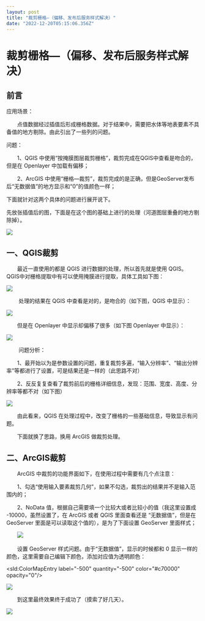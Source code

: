 ```yaml
---
layout: post
title: "裁剪栅格—（偏移、发布后服务样式解决）"
date: "2022-12-20T05:15:06.356Z"
---
```

裁剪栅格—（偏移、发布后服务样式解决）
===================

前言
--

应用场景：

　　点值数据经过插值后形成栅格数据。对于结果中，需要把水体等地表要素不具备值的地方剔除。由此引出了一些列的问题。

问题：

　　1、QGIS 中使用“按掩膜图层裁剪栅格”，裁剪完成在QGIS中查看是吻合的，但是在 Openlayer 中加载有偏移；

　　2、ArcGIS 中使用“栅格—裁剪”，裁剪完成的是正确，但是GeoServer发布后“无数据值”的地方显示和“0”的值颜色一样；

下面就针对这两个具体的问题进行展开说下。

先放张插值后的图，下面是在这个图的基础上进行的处理（河道图层重叠的地方剔除掉）。

![](https://img2023.cnblogs.com/blog/592961/202212/592961-20221220094128228-446886124.png)

一、QGIS裁剪
--------

　　最近一直使用的都是 QGIS 进行数据的处理，所以首先就是使用 QGIS。QGIS中对栅格提取中有可以使用掩膜进行提取，具体工具如下图：

![](https://img2023.cnblogs.com/blog/592961/202212/592961-20221220094325033-597180156.png)

 　　处理的结果在 QGIS 中查看是对的，是吻合的（如下图，QGIS 中显示）：

![](https://img2023.cnblogs.com/blog/592961/202212/592961-20221220094538332-693853506.png)

　　但是在 Openlayer 中显示却偏移了很多（如下图 Openlayer 中显示）：

![](https://img2023.cnblogs.com/blog/592961/202212/592961-20221220094630677-113404334.png)

 　　问题分析：

　　1、最开始以为是参数设置的问题，重复裁剪多遍，“输入分辨率”、“输出分辨率”等都进行了设置，可是结果还是一样的（此思路不对）

　　2、反反复复查看了裁剪前后的栅格详细信息，发现：范围、宽度、高度、分辨率等都不对（如下图）

![](https://img2023.cnblogs.com/blog/592961/202212/592961-20221220095235752-979491377.png)

　　由此看来，QGIS 在处理过程中，改变了栅格的一些基础信息，导致显示有问题。

　　下面就换了思路，换用 ArcGIS 做裁剪处理。

二、ArcGIS裁剪
----------

　　ArcGIS 中裁剪的功能界面如下，在使用过程中需要有几个点注意：

　　1、勾选“使用输入要素裁剪几何”，如果不勾选，裁剪出的结果并不是输入范围内的；

　　2、NoData 值，根据自己需要填一个比较大或者比较小的值（我这里设置成 -10000，虽然设置了，在 ArcGIS 或者 QGIS 里面查看还是 “无数据值”，但是在 GeoServer 里面是可以读取这个值的），是为了下面设置 GeoServer 里面样式；

　　![](https://img2023.cnblogs.com/blog/592961/202212/592961-20221220100142938-126587452.png)

　　设置 GeoServer 样式问题。由于“无数据值”，显示的时候都和 0 显示一样的颜色，这里需要自己编辑下颜色，添加对应值为透明颜色：

<sld:ColorMapEntry label\="-500" quantity\="-500" color\="#c70000" opacity\="0"/>

![](https://img2023.cnblogs.com/blog/592961/202212/592961-20221220100738281-857015533.png)

　　到这里最终效果终于成功了（摸索了好几天）。

![](https://img2023.cnblogs.com/blog/592961/202212/592961-20221220100948344-4079421.png)